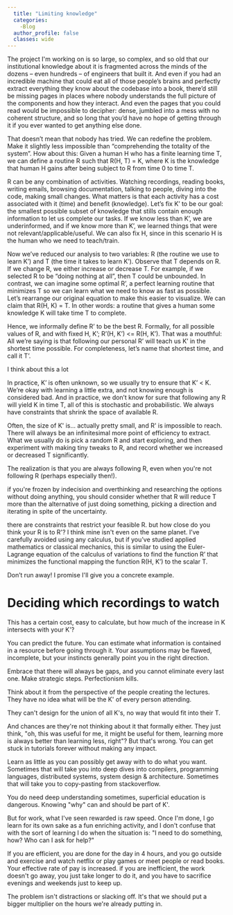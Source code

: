 ```yaml
---
  title: "Limiting knowledge"
  categories:
    -Blog
  author_profile: false 
  classes: wide
---
```

The project I'm working on is so large, so complex, and so old that our institutional knowledge about it is fragmented across the minds of the dozens – even hundreds – of engineers that built it. And even if you had an incredible machine that could eat all of those people’s brains and perfectly extract everything they know about the codebase into a book, there’d still be missing pages in places where nobody understands the full picture of the components and how they interact. And even the pages that you could read would be impossible to decipher: dense, jumbled into a mess with no coherent structure, and so long that you’d have no hope of getting through it if you ever wanted to get anything else done.

That doesn’t mean that nobody has tried. We can redefine the problem. Make it slightly less impossible than “comprehending the totality of the system”. How about this:
Given a human H who has a finite learning time T, we can define a routine R such that R(H, T) = K, where K is the knowledge that human H gains after being subject to R from time 0 to time T.

R can be any combination of activities. Watching recordings, reading books, writing emails, browsing documentation, talking to people, diving into the code, making small changes. What matters is that each activity has a cost associated with it (time) and benefit (knowledge).
Let’s fix K’ to be our goal: the smallest possible subset of knowledge that stills contain enough information to let us complete our tasks. If we know less than K’, we are underinformed, and if we know more than K’, we learned things that were not relevant/applicable/useful. We can also fix H, since in this scenario H is the human who we need to teach/train.

Now we’ve reduced our analysis to two variables: R (the routine we use to learn K’) and T (the time it takes to learn K’).
Observe that T depends on R. If we change R, we either increase or decrease T. For example, if we selected R to be “doing nothing at all”, then T could be unbounded.
In contrast, we can imagine some optimal R’, a perfect learning routine that minimizes T so we can learn what we need to know as fast as possible.
Let’s rearrange our original equation to make this easier to visualize. We can claim that R(H, K) = T. In other words: a routine that gives a human some knowledge K will take time T to complete.

Hence, we informally define R’ to be the best R. Formally, for all possible values of R, and with fixed H, K’; R’(H, K’) <= R(H, K’).
That was a mouthful: All we’re saying is that following our personal R’ will teach us K’ in the shortest time possible. For completeness, let’s name that shortest time, and call it T’.

I think about this a lot

In practice, K’ is often unknown, so we usually try to ensure that K’ < K. We’re okay with learning a little extra, and not knowing enough is considered bad.
And in practice, we don’t know for sure that following any R will yield K in time T, all of this is stochastic and probabilistic. We always have constraints that shrink the space of available R.

Often, the size of K' is... actually pretty small, and R' is impossible to reach. There will always be an infinitesimal more point of efficiency to extract.
What we usually do is pick a random R and start exploring, and then experiment with making tiny tweaks to R, and record whether we increased or decreased T significantly.

The realization is that you are always following R, even when you're not following R (perhaps especially then!).

if you're frozen by indecision and overthinking and researching the options without doing anything, you should consider whether that R will reduce T more than the alternative of just doing something, picking a direction and iterating in spite of the uncertainty.

there are constraints that restrict your feasible R. but how close do you think your R is to R'? I think mine isn't even on the same planet.
I’ve carefully avoided using any calculus, but if you’ve studied applied mathematics or classical mechanics, this is similar to using the Euler-Lagrange equation of the calculus of variations to find the function R’ that minimizes the functional mapping the function R(H, K’) to the scalar T.

Don’t run away! I promise I'll give you a concrete example.

# Deciding which recordings to watch

This has a certain cost, easy to calculate, but how much of the increase in K intersects with your K'?

You can predict the future. You can estimate what information is contained in a resource before going through it. Your assumptions may be flawed, incomplete, but your instincts generally point you in the right direction.

Embrace that there will always be gaps, and you cannot eliminate every last one. Make strategic steps. Perfectionism kills.

Think about it from the perspective of the people creating the lectures. They have no idea what will be the K' of every person attending.

They can't design for the union of all K's, no way that would fit into their T.

And chances are they're not thinking about it that formally either. They just think, "oh, this was useful for me, it might be useful for them, learning more is always better than learning less, right"? But that's wrong. You can get stuck in tutorials forever without making any impact.

Learn as little as you can possibly get away with to do what you want. Sometimes that will take you into deep dives into compilers, programming languages, distributed systems, system design & architecture. Sometimes that will take you to copy-pasting from stackoverflow.

You do need deep understanding sometimes, superficial education is dangerous. Knowing "why" can and should be part of K'.

But for work, what I've seen rewarded is raw speed. Once I'm done, I go learn for its own sake as a fun enriching activity, and I don't confuse that with the sort of learning I do when the situation is: "I need to do something, how? Who can I ask for help?"

If you are efficient, you are done for the day in 4 hours, and you go outside and exercise and watch netflix or play games or meet people or read books. Your effective rate of pay is increased. if you are inefficient, the work doesn't go away, you just take longer to do it, and you have to sacrifice evenings and weekends just to keep up.

The problem isn't distractions or slacking off. It's that we should put a bigger multiplier on the hours we're already putting in.
